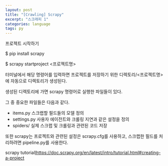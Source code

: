 ```yaml
---
layout: post
title: "[Crawling] Scrapy"
excerpt: "스크래피 1"
categories: language
tags: py
---
```




프로젝트 시작하기 

$ pip install scrapy

$ scrapy startproject <프로젝트명>

터미널에서 해당 명령어를 입력하면 프로젝트를 저장하기 위한 디렉토리/<프로젝트명> 에 자동으로 디렉토리가 생성된다.

생성된 디렉토리에 가면 scrapy 명령어로 실행한 파일들이 있다.



그 중 중요한 파일들은 다음과 같다.

* items.py 스크랩할 필드들의 모델 정의
* settings.py 사용자 에이전트와 크롤링 지연과 같은 설정을 정의
* spiders/ 실제 스크랩 및 크롤링과 관련된 코드 저장

또한 scrapy는 프로젝트와 관련된 설정은 scrapy.cfg를 사용하고, 스크랩한 필드를 처리하려면 pipeline.py를 사용한다. 



scrapy tutorial<lhttps://doc.scrapy.org/en/latest/intro/tutorial.html#creating-a-project>

